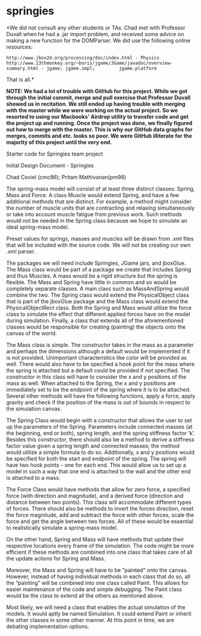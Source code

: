 springies
=========

*We did not consult any other students or TAs. Chad met with Professor Duvall when he had a .jar import problem, and received some advice on making a new function for the DOMParser. We did use the following online resources:

	http://www.jbox2d.org/processing/doc/index.html - Physics
	http://www.13thmonkey.org/~boris/jgame/JGame/javadoc/overview-summary.html - jgame; jgame.impl; 		jgame.platform
	
That is all.*

**NOTE: We had a lot of trouble with GitHub for this project. While we got through the initial commit, merge and pull exercise that Professor Duvall showed us in recitation. We still ended up having trouble with merging with the master while we were working on the actual project. So we resorted to using our Macbooks' Airdrop utility to transfer code and get the project up and running. Once the project was done, we finally figured out how to merge with the master. This is why our GitHub data graphs for merges, commits and etc. looks so poor. We were GitHub illiterate for the majority of this project until the very end.**

Starter code for Springies team project

Initial Design Document - Springies

Chad Coviel (cmc86);
Pritam Mathivanan(pm98)

The spring-mass model will consist of at least three distinct classes: Spring, Mass and Force. A class Muscle would extend Spring, and have a few additional methods that are distinct. For example, a method might consider the number of muscle units that are contracting and relaxing simultaneously or take into account muscle fatigue from previous work. Such methods would not be needed in the Spring class because we hope to simulate an ideal spring-mass model. 

Preset values for springs, masses and muscles will be drawn from .xml files that will be included with the source code. We will not be creating our own .xml parser. 

The packages we will need include Springies, JGame jars, and jboxGlue. The Mass class would be part of a package we create that includes Spring and thus Muscles. A mass would be a rigid structure but the spring is flexible. The Mass and Spring have little in common and so would be completely separate classes. A main class such as MassAndSpring would combine the two. The Spring class would extend the PhysicalObject class that is part of the jboxGlue package and the Mass class would extend the PhysicalObjectRect class. Both the Spring and Mass would utilize the force class to simulate the effect that different applied forces have on the model during simulation. Finally, a class that extends all of the aforementioned classes would be responsible for creating (painting) the objects onto the canvas of the world. 

The Mass class is simple. The constructor takes in the mass as a parameter and perhaps the dimensions although a default would be implemented if it is not provided. Unimportant characteristics like color will be provided as well. There would also have to be specified a hook point for the mass where the spring is attached but a default could be provided if not specified. The constructor in this class will have to consider the x and y positions of the mass as well. When attached to the Spring, the x and y positions are immediately set to be the endpoint of the spring where it is to be attached. Several other methods will have the following functions, apply a force, apply gravity and check if the position of the mass is out of bounds in respect to the simulation canvas. 
	
The Spring Class would begin with a constructor that allows the user to set up the parameters of the Spring. Parameters include connected masses (at the beginning, end or both), spring length, and the spring stiffness factor ‘k’. Besides this constructor, there should also be a method to derive a stiffness factor value given a spring length and connected masses; the method would utilize a simple formula to do so. Additionally, x and y positions would be specified for both the start and endpoint of the spring. The spring will have two hook points - one for each end. This would allow us to set up a model in such a way that one end is attached to the wall and the other end is attached to a mass.
	
The Force Class would have methods that allow for zero force, a specified force (with direction and magnitude), and a derived force (direction and distance between two points). This class will accommodate different types of forces. There should also be methods to invert the forces direction, reset the force magnitude, add and subtract the force with other forces, scale the force and get the angle between two forces. All of these would be essential to realistically simulate a spring-mass model. 

On the other hand, Spring and Mass will have methods that update their respective locations every frame of the simulation. The code might be more efficient if these methods are combined into one class that takes care of all the update actions for Spring and Mass.

Moreover, the Mass and Spring will have to be “painted” onto the canvas. However, instead of having individual methods in each class that do so, all the “painting” will be combined into one class called Paint. This allows for easier maintenance of the code and simple debugging. The Paint class would be the class to extend all the others as mentioned above.
	
Most likely, we will need a class that enables the actual simulation of the models. It would aptly be named Simulation. It could extend Paint or inherit the other classes in some other manner. At this point in time, we are debating implementation options. 
